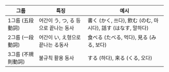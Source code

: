 | 그룹          | 특징                     | 예시                                       |
| ----------- | ---------------------- | ---------------------------------------- |
| 1그룹 (五段動詞)  | 어간이 う, つ, る 등으로 끝나는 동사 | 書く (かく, 쓰다), 飲む (のむ, 마시다), 話す (はなす, 말하다) |
| 2그룹 (一段動詞)  | 어간이 い, え형으로 끝나는 る동사    | 食べる (たべる, 먹다), 見る (みる, 보다)               |
| 3그룹 (不規則動詞) | 불규칙 활용 동사              | する (하다), 来る (くる, 오다)                     |
